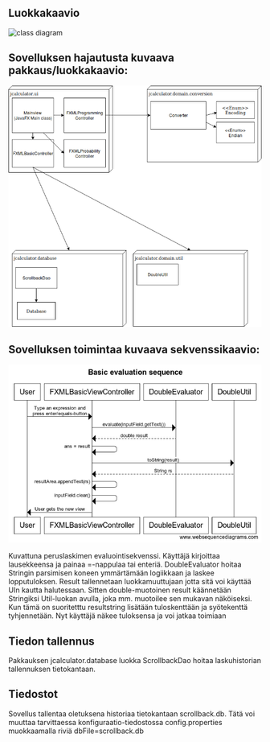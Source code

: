 ## Luokkakaavio
![class diagram](http://yuml.me/56b1a7e2.png)


## Sovelluksen hajautusta kuvaava pakkaus/luokkakaavio:
![pakkauskaavio](https://github.com/kotommi/otm-harjoitustyo/blob/master/dokumentaatio/package.png)


## Sovelluksen toimintaa kuvaava sekvenssikaavio:
![sekvenssikaavio](https://github.com/kotommi/otm-harjoitustyo/blob/master/dokumentaatio/Basic%20evaluation%20sequence.png)

Kuvattuna peruslaskimen evaluointisekvenssi. Käyttäjä kirjoittaa lausekkeensa ja painaa =-nappulaa tai enteriä.
DoubleEvaluator hoitaa Stringin parsimisen koneen ymmärtämään logiikkaan ja laskee lopputuloksen. Result tallennetaan luokkamuuttujaan jotta sitä voi käyttää UIn kautta halutessaan. Sitten double-muotoinen result käännetään Stringiksi Util-luokan avulla, joka mm. muotoilee sen mukavan näköiseksi. 
Kun tämä on suoritetttu resultstring lisätään tuloskenttään ja syötekenttä tyhjennetään. Nyt käyttäjä näkee tuloksensa ja voi jatkaa toimiaan


## Tiedon tallennus
Pakkauksen jcalculator.database luokka ScrollbackDao hoitaa laskuhistorian tallennuksen tietokantaan.


## Tiedostot
Sovellus tallentaa oletuksena historiaa tietokantaan scrollback.db.
Tätä voi muuttaa tarvittaessa konfiguraatio-tiedostossa config.properties muokkaamalla riviä dbFile=scrollback.db   
